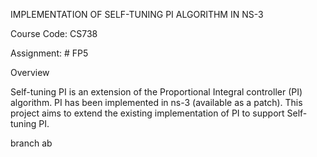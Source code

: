 IMPLEMENTATION OF SELF-TUNING PI ALGORITHM IN NS-3

Course Code: CS738

Assignment: # FP5

Overview

Self-tuning PI is an extension of the Proportional Integral controller (PI) algorithm. PI has been implemented in ns-3 (available as a patch). This project aims to extend the existing implementation of PI to support Self-tuning PI.

branch ab

